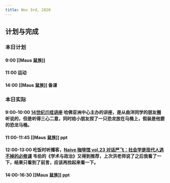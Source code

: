 ```yaml
---
title: Nov 3rd, 2020
---
```


## 计划与完成
### 本日计划
#### 9:00 [[Maus 鼠族]]
#### 11:00 运动
#### 14:00 [[Maus 鼠族]] 备课
### 本日实际
#### 9:00-10:00 [14世纪爪哇讲座](https://asiacenter.harvard.edu/oh-you-body-clouds-gender-difference-14th-century-east-java) 哈佛亚洲中心主办的讲座，是从曲洋同学的朋友圈听说的，但是听得三心二意，同时给小朋友捏了一只恐龙放在马桶上，假装是他要的恐龙马桶。
#### 11:00-11:45 [[Maus 鼠族]] ppt
#### 12:00-13:00 吃饭时听播客，[Naive 咖啡馆 vol.23 对话严飞：社会学是现代人逃不掉的必修课](https://podcasts.google.com/?feed=aHR0cHM6Ly9yc3MuYXQ0YW0uaW8veGltYWxheWEvMzMyMjc4NzcueG1s&ep=14&episode=eGltYWxheWFfMzMyMjc4NzdfMzUwODA0Nzcy) 韦伯的《学术与政治》又得到推荐，上次洪老师说了之后我看了一下，结果只看到了前言，应该再捡起来看一下。
#### 14:00-16:30  [[Maus 鼠族]] ppt
####
##
